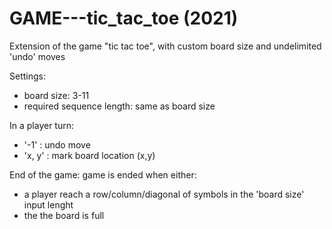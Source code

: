 # GAME---tic_tac_toe (2021)
Extension of the game "tic tac toe", with custom board size and undelimited 'undo' moves

Settings:
- board size: 3-11
- required sequence length: same as board size


In a player turn:
- '-1' : undo move
- 'x, y' : mark board location (x,y)

End of the game: 
game is ended when either:
- a player reach a row/column/diagonal of symbols in the 'board size' input lenght
- the the board is full  
